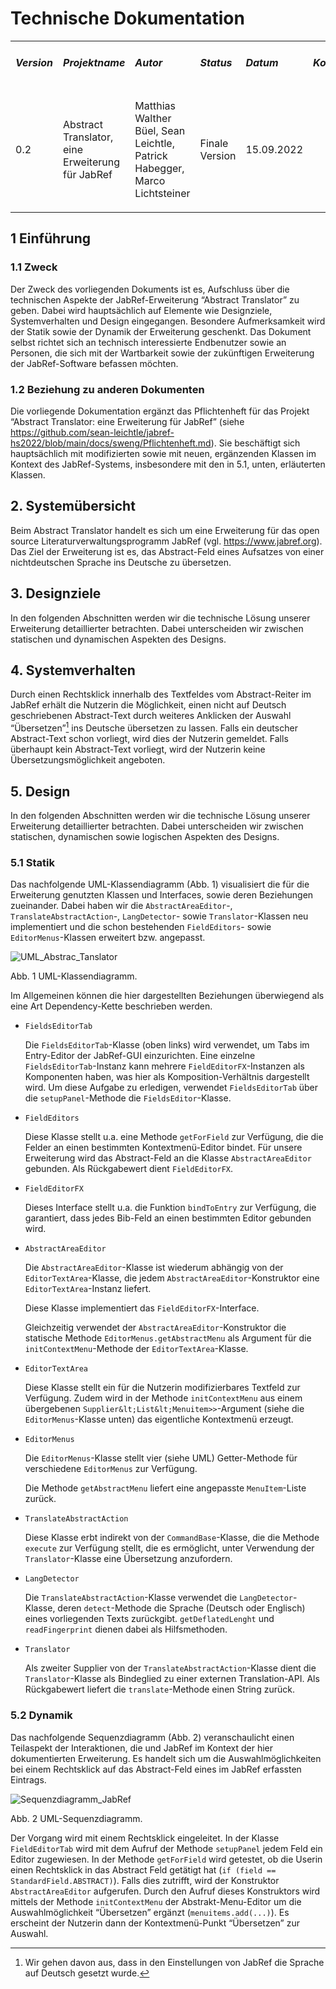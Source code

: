
# Technische Dokumentation

<table>
  <tr>
   <td>
<h5><strong>Version</strong></h5>
</td>
   <td>
<h5><strong>Projektname</strong></h5>
</td>
   <td>
<h5><strong>Autor</strong></h5>
</td>
   <td>
<h5><strong>Status</strong></h5>
</td>
   <td>
<h5><strong>Datum</strong></h5>
</td>
   <td>
<h5><strong>Kommentar</strong></h5>
</td>
  </tr>
  <tr>
   <td>
<p>0.2</p>
   </td>
   <td>
<p>Abstract Translator, eine Erweiterung für JabRef</p>

   </td>
   <td>
<p>Matthias Walther Büel, Sean Leichtle, Patrick Habegger, Marco Lichtsteiner</p>
   </td>
   <td>
<p>Finale Version</p>
</td>
   <td>
<p>15.09.2022</p>
</td>
   <td>
   </td>
  </tr>
</table>

## 1 Einführung


### 1.1 Zweck

Der Zweck des vorliegenden Dokuments ist es, Aufschluss über die technischen Aspekte der JabRef-Erweiterung “Abstract Translator” zu geben. Dabei wird hauptsächlich auf Elemente wie Designziele, Systemverhalten und Design eingegangen. Besondere Aufmerksamkeit wird der Statik sowie der Dynamik der Erweiterung geschenkt.
Das Dokument selbst richtet sich an technisch interessierte Endbenutzer sowie an Personen, die sich mit der Wartbarkeit sowie der zukünftigen Erweiterung der JabRef-Software befassen möchten.

### 1.2 Beziehung zu anderen Dokumenten
Die vorliegende Dokumentation ergänzt das Pflichtenheft für das Projekt “Abstract Translator: eine Erweiterung für JabRef” (siehe https://github.com/sean-leichtle/jabref-hs2022/blob/main/docs/sweng/Pflichtenheft.md). Sie beschäftigt sich hauptsächlich mit modifizierten sowie mit neuen, ergänzenden Klassen im Kontext des JabRef-Systems, insbesondere mit den in 5.1, unten, erläuterten Klassen.

## 2. Systemübersicht

Beim Abstract Translator handelt es sich um eine Erweiterung für das open source Literaturverwaltungsprogramm JabRef (vgl. https://www.jabref.org). Das Ziel der Erweiterung ist es, das Abstract-Feld eines Aufsatzes von einer nichtdeutschen Sprache ins Deutsche zu übersetzen.

## 3. Designziele

In den folgenden Abschnitten werden wir die technische Lösung unserer Erweiterung detaillierter betrachten. Dabei unterscheiden wir zwischen statischen und dynamischen Aspekten des Designs.
## 4. Systemverhalten

Durch einen Rechtsklick innerhalb des Textfeldes vom Abstract-Reiter im JabRef erhält die Nutzerin die Möglichkeit, einen nicht auf Deutsch geschriebenen Abstract-Text durch weiteres Anklicken der Auswahl “Übersetzen”[^1] ins Deutsche übersetzen zu lassen. Falls ein deutscher Abstract-Text schon vorliegt, wird dies der Nutzerin gemeldet. Falls überhaupt kein Abstract-Text vorliegt, wird der Nutzerin keine Übersetzungsmöglichkeit angeboten.


## 5. Design

In den folgenden Abschnitten werden wir die technische Lösung unserer Erweiterung detaillierter betrachten. Dabei unterscheiden wir zwischen statischen, dynamischen sowie logischen Aspekten des Designs.


### 5.1 Statik

Das nachfolgende UML-Klassendiagramm (Abb. 1) visualisiert die für die Erweiterung genutzten Klassen und Interfaces, sowie deren Beziehungen zueinander. Dabei haben wir die `AbstractAreaEditor`-, `TranslateAbstractAction`-, `LangDetector`- sowie `Translator`-Klassen neu implementiert und die schon bestehenden `FieldEditors`- sowie `EditorMenus`-Klassen erweitert bzw. angepasst.

![UML_Abstrac_Tanslator](images/designdocImages/UML_Abstract_Translator.png "Abstract Translator UML")

Abb. 1 UML-Klassendiagramm.

Im Allgemeinen können die hier dargestellten Beziehungen überwiegend als eine Art Dependency-Kette beschrieben werden.

- `FieldsEditorTab`

    Die `FieldsEditorTab`-Klasse (oben links) wird verwendet, um Tabs im Entry-Editor der JabRef-GUI einzurichten. Eine einzelne `FieldsEditorTab`-Instanz kann mehrere `FieldEditorFX`-Instanzen als Komponenten haben, was hier als Komposition-Verhältnis dargestellt wird. Um diese Aufgabe zu erledigen, verwendet `FieldsEditorTab` über die `setupPanel`-Methode die `FieldsEditor`-Klasse.


- `FieldEditors`

  Diese Klasse stellt u.a. eine Methode `getForField` zur Verfügung, die die Felder an einen bestimmten Kontextmenü-Editor bindet. Für unsere Erweiterung wird das Abstract-Feld an die Klasse `AbstractAreaEditor` gebunden. Als Rückgabewert dient `FieldEditorFX`.


- `FieldEditorFX`

    Dieses Interface stellt u.a. die Funktion `bindToEntry` zur Verfügung, die garantiert, dass jedes Bib-Feld an einen bestimmten Editor gebunden wird.



- `AbstractAreaEditor`

  Die `AbstractAreaEditor`-Klasse ist wiederum abhängig von der `EditorTextArea`-Klasse, die jedem `AbstractAreaEditor`-Konstruktor eine `EditorTextArea`-Instanz liefert.

  Diese Klasse implementiert das `FieldEditorFX`-Interface.

    Gleichzeitig verwendet der `AbstractAreaEditor`-Konstruktor die statische Methode `EditorMenus.getAbstractMenu` als Argument für die  `initContextMenu`-Methode der `EditorTextArea`-Klasse.


- `EditorTextArea`

  Diese Klasse stellt ein für die Nutzerin modifizierbares Textfeld zur Verfügung. Zudem wird in der Methode `initContextMenu` aus einem übergebenen `Supplier&lt;List&lt;Menuitem>>`-Argument (siehe die `EditorMenus`-Klasse unten) das eigentliche Kontextmenü erzeugt.


- `EditorMenus`
  
  Die `EditorMenus`-Klasse stellt vier (siehe UML) Getter-Methode für verschiedene `EditorMenus` zur Verfügung. 

  Die Methode `getAbstractMenu` liefert eine angepasste `MenuItem`-Liste zurück.


- `TranslateAbstractAction`

    Diese Klasse erbt indirekt von der `CommandBase`-Klasse, die die Methode `execute` zur Verfügung stellt, die es ermöglicht, unter Verwendung der `Translator`-Klasse eine Übersetzung anzufordern.


- `LangDetector`

    Die `TranslateAbstractAction`-Klasse verwendet die `LangDetector`-Klasse, deren `detect`-Methode die Sprache (Deutsch oder Englisch) eines vorliegenden Texts zurückgibt.  `getDeflatedLenght` und `readFingerprint` dienen dabei als Hilfsmethoden.


- `Translator`

    Als zweiter Supplier von der `TranslateAbstractAction`-Klasse dient die `Translator`-Klasse als Bindeglied zu einer externen Translation-API. Als Rückgabewert liefert die `translate`-Methode einen String zurück.


### 5.2 Dynamik

Das nachfolgende Sequenzdiagramm (Abb. 2) veranschaulicht einen Teilaspekt der Interaktionen, die  und JabRef im Kontext der hier dokumentierten Erweiterung. Es handelt sich um die Auswahlmöglichkeiten bei einem Rechtsklick auf das Abstract-Feld eines im JabRef erfassten Eintrags.

![Sequenzdiagramm_JabRef](images/designdocImages/Sequenzdiagramm_JabRef.png "image_Sequenzdiagramm")

Abb. 2 UML-Sequenzdiagramm.

Der Vorgang wird mit einem Rechtsklick eingeleitet. In der Klasse `FieldEditorTab` 
wird mit dem Aufruf der Methode `setupPanel` jedem Feld ein Editor zugewiesen. 
In der Methode `getForField` wird getestet, ob die Userin einen Rechtsklick in das 
Abstract Feld getätigt hat (`if (field == StandardField.ABSTRACT)`). 
Falls dies zutrifft, wird der Konstruktor `AbstractAreaEditor` aufgerufen. 
Durch den Aufruf dieses Konstruktors wird mittels der Methode `initContextMenu` der 
Abstrakt-Menu-Editor um die Auswahlmöglichkeit “Übersetzen” ergänzt (`menuitems.add(...)`). Es erscheint der Nutzerin dann der Kontextmenü-Punkt “Übersetzen” zur Auswahl.

[^1]: Wir gehen davon aus, dass in den Einstellungen von JabRef die Sprache auf Deutsch gesetzt wurde. 
